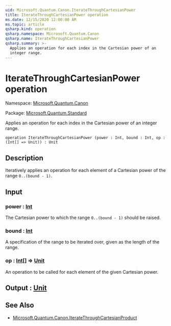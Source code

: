 ```yaml
---
uid: Microsoft.Quantum.Canon.IterateThroughCartesianPower
title: IterateThroughCartesianPower operation
ms.date: 12/15/2020 12:00:00 AM
ms.topic: article
qsharp.kind: operation
qsharp.namespace: Microsoft.Quantum.Canon
qsharp.name: IterateThroughCartesianPower
qsharp.summary: >-
  Applies an operation for each index in the Cartesian power of an
  integer range.
---
```


# IterateThroughCartesianPower operation

Namespace: [Microsoft.Quantum.Canon](xref:Microsoft.Quantum.Canon)

Package: [Microsoft.Quantum.Standard](https://nuget.org/packages/Microsoft.Quantum.Standard)


Applies an operation for each index in the Cartesian power of aninteger range.

```qsharp
operation IterateThroughCartesianPower (power : Int, bound : Int, op : (Int[] => Unit)) : Unit
```


## Description

Iteratively applies an operation for each element of a Cartesian powerof the range `0..(bound - 1)`.

## Input

### power : [Int](xref:microsoft.quantum.lang-ref.int)

The Cartesian power to which the range `0..(bound - 1)` should beraised.


### bound : [Int](xref:microsoft.quantum.lang-ref.int)

A specification of the range to be iterated over, given as the lengthof the range.


### op : [Int](xref:microsoft.quantum.lang-ref.int)[] => [Unit](xref:microsoft.quantum.lang-ref.unit) 

An operation to be called for each element of the given Cartesian power.



## Output : [Unit](xref:microsoft.quantum.lang-ref.unit)



## See Also

- [Microsoft.Quantum.Canon.IterateThroughCartesianProduct](xref:Microsoft.Quantum.Canon.IterateThroughCartesianProduct)